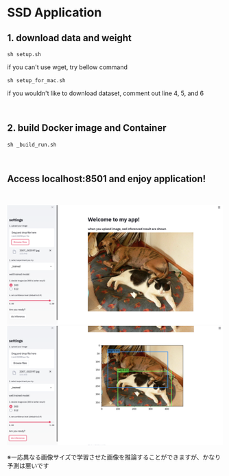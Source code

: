 # SSD Application

## 1. download data and weight
```
sh setup.sh
```
if you can't use wget, try bellow command
```
sh setup_for_mac.sh
```
if you wouldn't like to download dataset, comment out line 4, 5, and 6

<br/>

## 2. build Docker image and Container
```
sh _build_run.sh
```
<br/>

## Access localhost:8501 and enjoy application! 
<br/>

![application](/docs/application.png)
![result](/docs/result.png)


※一応異なる画像サイズで学習させた画像を推論することができますが、かなり予測は悪いです